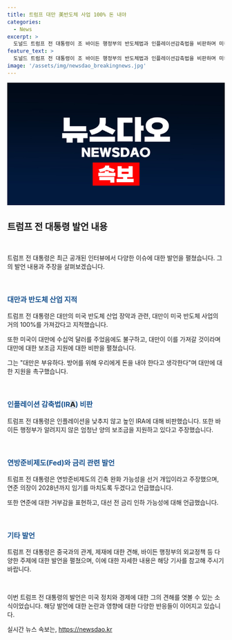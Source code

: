 ```yaml
---
title: 트럼프 대만 美반도체 사업 100% 돈 내야
categories:
  - News
excerpt: >
  도널드 트럼프 전 대통령이 조 바이든 행정부의 반도체법과 인플레이션감축법을 비판하며 미국과 중국, 대만의 관계에 대한 견해를 밝혔습니다. 트럼프 전 대통령은 대만의 미국 반도체 산업 장악과 관련해 강한 비판을 내세웠으며, 또한 연방준비제도(Fed·연준)의 정책에 대한 우려도 표현했습니다. 또한, 바이든 행정부의 외교정책과 백신 접종에 대한 발언으로 논란을 빚었습니다. 이에 대한 논란과 관련한 사과와 해명도 이어졌습니다.
feature_text: >
  도널드 트럼프 전 대통령이 조 바이든 행정부의 반도체법과 인플레이션감축법을 비판하며 미국과 중국, 대만의 관계에 대한 견해를 밝혔습니다. 트럼프 전 대통령은 대만의 미국 반도체 산업 장악과 관련해 강한 비판을 내세웠으며, 또한 연방준비제도(Fed·연준)의 정책에 대한 우려도 표현했습니다. 또한, 바이든 행정부의 외교정책과 백신 접종에 대한 발언으로 논란을 빚었습니다. 이에 대한 논란과 관련한 사과와 해명도 이어졌습니다.
image: '/assets/img/newsdao_breakingnews.jpg'
---
```


<p><img src="/assets/img/newsdao_breakingnews.jpg" alt="flaretime 속보" /></p>

<h2 data-ke-size="size26">트럼프 전 대통령 발언 내용</h2>

<p data-ke-size="size16">&nbsp;</p>

<p>트럼프 전 대통령은 최근 공개된 인터뷰에서 다양한 이슈에 대한 발언을 펼쳤습니다. 그의 발언 내용과 주장을 살펴보겠습니다. </p>

<p data-ke-size="size16">&nbsp;</p>

<h3><b><span style="color: #1a5490;">대만과 반도체 산업 지적</span></b></h3>

<p>트럼프 전 대통령은 대만의 미국 반도체 산업 장악과 관련, 대만이 미국 반도체 사업의 거의 100%를 가져갔다고 지적했습니다.</p>

<p>또한 미국이 대만에 수십억 달러를 주었음에도 불구하고, 대만이 이를 가져갈 것이라며 대만에 대한 보조금 지원에 대한 비판을 펼쳤습니다.</p>

<p>그는 "대만은 부유하다. 방어를 위해 우리에게 돈을 내야 한다고 생각한다"며 대만에 대한 지원을 촉구했습니다.</p>

<p data-ke-size="size16">&nbsp;</p>

<h3><b><span style="color: #1a5490;">인플레이션 감축법(IR</span><span style="background-color: #21538527;">A</span><span style="color: #1a5490;">) 비판</span></b></h3>

<p>트럼프 전 대통령은 인플레이션을 낮추지 않고 높인 IRA에 대해 비판했습니다. 또한 바이든 행정부가 알려지지 않은 엄청난 양의 보조금을 지원하고 있다고 주장했습니다.</p>

<p data-ke-size="size16">&nbsp;</p>

<h3><b><span style="color: #1a5490;">연방준비제도(Fed)와 금리 관련 발언</span></b></h3>

<p>트럼프 전 대통령은 연방준비제도의 긴축 완화 가능성을 선거 개입이라고 주장했으며, 연준 의장이 2028년까지 임기를 마치도록 두겠다고 언급했습니다.</p>

<p>또한 연준에 대한 거부감을 표현하고, 대선 전 금리 인하 가능성에 대해 언급했습니다.</p>

<p data-ke-size="size16">&nbsp;</p>

<h3><b><span style="color: #1a5490;">기타 발언</span></b></h3>

<p>트럼프 전 대통령은 중국과의 관계, 제재에 대한 견해, 바이든 행정부의 외교정책 등 다양한 주제에 대한 발언을 펼쳤으며, 이에 대한 자세한 내용은 해당 기사를 참고해 주시기 바랍니다.</p>

<p data-ke-size="size16">&nbsp;</p>

<p>이번 트럼프 전 대통령의 발언은 미국 정치와 경제에 대한 그의 견해를 엿볼 수 있는 소식이었습니다. 해당 발언에 대한 논란과 영향에 대한 다양한 반응들이 이어지고 있습니다.</p>
실시간 뉴스 속보는, <a href="https://newsdao.kr" rel="dofollow">https://newsdao.kr</a>


